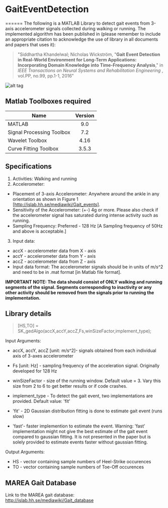 # GaitEventDetection 
======
The following is a MATLAB Library to detect gait events from 3-axis accelerometer signals collected during walking or running. The implemented algorithm has been published in (please remember to include an appropriate citation to acknowledge the use of library in all documents and papers that uses it):

>"Siddhartha Khandelwal; Nicholas Wickström, "**Gait Event Detection in Real-World Environment for Long-Term Applications: Incorporating Domain Knowledge into Time-Frequency Analysis**," in *IEEE Transactions on Neural Systems and Rehabilitation Engineering* , vol.PP, no.99, pp.1-1, 2016"


![alt tag](http://islab.hh.se/mediawiki/images/4/4d/Figure_gaitEvents.png)


## Matlab Toolboxes required

| Name        | Version           | 
| ------------- |:-------------:| 
| MATLAB      | 9.0 | 
| Signal Processing Toolbox      | 7.2      |  
| Wavelet Toolbox | 4.16    |  
| Curve Fitting Toolbox | 3.5.3    |  

## Specifications

1. Activities: Walking and running
2. Accelerometer:
  * Placement of 3-axis Accelerometer: Anywhere around the ankle in any orientation as shown in Figure 1 [http://islab.hh.se/mediawiki/Gait_events].
  * Sensitivity of the Accelerometer: (+-) 4g or more. Please also check if the accelerometer signal has saturated during intense activity such as running.
  * Sampling Frequency: Preferred - 128 Hz [A Sampling frequency of 50Hz and above is acceptable.]
3. Input data:
  * accX - accelerometer data from X - axis
  * accY - accelerometer data from Y - axis
  * accZ - accelerometer data from Z - axis
  * Input data format: The accelerometer signals should be in units of m/s^2 and need to be in .mat format [in Matlab file format].

**IMPORTANT NOTE: The data should consist of ONLY walking and running segments of the signal. Segments corresponding to inactivity or any other activity should be removed from the signals prior to running the implementation.**

## Library details

>[HS,TO] = SK_gedAlgo(accX,accY,accZ,Fs,winSizeFactor,implement_type);

Input Arguments:

*  accX, accY, accZ [unit: m/s^2]- signals obtained from each individual axis of 3-axes accelerometer

*  Fs [unit: Hz] -   sampling frequency of the acceleration signal. Originally developed for 128 Hz

*  winSizeFactor -   size of the running window. Default value = 3. Vary this size from 2 to 6 to get better results or if code crashes.

*  implement_type -  To detect the gait event, two implementations are provided. Default value: 'fit'
  *  'fit' - 2D Gaussian distribution fitting is done to estimate gait event (runs slow) 
  *  'fast'- faster implemention to estimate the event. Warning: 'fast' implementation might not give the best estimate of the gait event compared to gaussian fitting. It is not presented in the paper but is solely provided to estimate events faster without gaussian   fitting.

Output Arguments:

*  HS - vector containing sample numbers of Heel-Strike occurences
*  TO - vector containing sample numbers of Toe-Off occurences

## MAREA Gait Database

Link to the MAREA gait database: http://islab.hh.se/mediawiki/Gait_database



